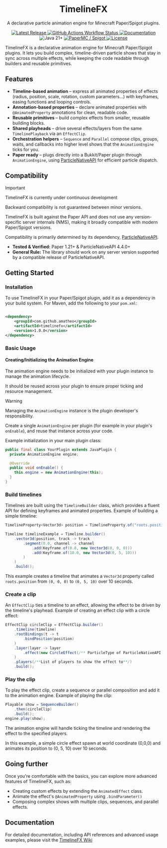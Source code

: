 <div align="center"> 
<h1 align="center">TimelineFX</h1>
<p align="center"> A declarative particle animation engine for Minecraft Paper/Spigot plugins. </p>

<p align="center">
<a href="https://github.com/amatheo/TimelineFX/releases/latest">
    <img src="https://img.shields.io/github/v/release/amatheo/TimelineFX?style=for-the-badge&logo=github" alt="Latest Release">
</a>
<a href="https://github.com/amatheo/TimelineFX/actions/workflows/maven-publish.yml">
    <img alt="GitHub Actions Workflow Status" src="https://img.shields.io/github/actions/workflow/status/amatheo/timelinefx/maven-publish.yml?style=for-the-badge">
</a>
<a href="https://github.com/amatheo/TimelineFX/wiki">
    <img src="https://img.shields.io/badge/Docs-Wiki-blueviolet?style=for-the-badge&logo=gitbook&logoColor=white" alt="Documentation">
</a>
<img src="https://img.shields.io/badge/Java-21+-blue?style=for-the-badge&logo=openjdk&logoColor=white" alt="Java 21+">
<a href="https://papermc.io/">
    <img src="https://img.shields.io/badge/API-PaperMC_/_Spigot-brightgreen?style=for-the-badge&logo=spigotmc&color=%23ED8106" alt="PaperMC / Spigot">
</a>
<a href="https://github.com/amatheo/TimelineFX?tab=Apache-2.0-1-ov-file#readme">
    <img src="https://img.shields.io/github/license/amatheo/TimelineFX?style=for-the-badge" alt="License">
</a>
</p>
</div>

TimelineFX is a declarative animation engine for Minecraft Paper/Spigot plugins. It lets you build complex,
timeline-driven particle shows that stay in sync across multiple effects, while keeping the code readable through
builders and reusable primitives.

## Features

- **Timeline-based animation** – express all animated properties of effects (radius, position, scale, rotation, custom
  parameters...) with keyframes, easing functions and looping controls.
- **Annotation-based properties** – declare animated properties with `@AnimatedProperty` annotations for clean, readable
  code.
- **Reusable primitives** – build complex effects from smaller, reusable building blocks.
- **Shared playheads** – drive several effects/layers from the same `TimelinePlayback` via an `EffectClip`.
- **Orchestration helpers** – `Sequence` and `Parallel` compose clips, groups, waits, and callbacks into
  higher level shows that the `AnimationEngine` ticks for you.
- **Paper ready** – plugs directly into a Bukkit/Paper plugin through `AnimationEngine`, using
  [ParticleNativeAPI](https://github.com/fierioziy/ParticleNativeAPI) for efficient particle dispatch.


## Compatibility

> [!IMPORTANT]
> TimelineFX is currently under continuous development
>
> Backward compatibility is not guaranteed between minor versions.

TimelineFX is built against the Paper API and does not use any version-specific server internals (NMS), making it
broadly compatible with modern Paper/Spigot versions.

Compatibility is primarily determined by its
dependency, [ParticleNativeAPI](https://github.com/fierioziy/ParticleNativeAPI).

- **Tested & Verified:** Paper 1.21+ & ParticleNativeAPI 4.4.0+
- **General Rule:** The library should work on any server version supported by a compatible release of
  ParticleNativeAPI.

## Getting Started

### Installation

To use TimelineFX in your Paper/Spigot plugin, add it as a dependency in your build system. For Maven, add the following
to your `pom.xml`:

```xml

<dependency>
    <groupId>com.github.amatheo</groupId>
    <artifactId>timelinefx</artifactId>
    <version>1.0.0</version>
</dependency>
```

### Basic Usage

#### Creating/Initializing the Animation Engine

The animation engine needs to be initialized with your plugin instance to manage the animation lifecycle.

It should be reused across your plugin to ensure proper ticking and resource management.

> [!WARNING]
> Managing the `AnimationEngine` instance is the plugin developer's responsibility.
>
> Create a single `AnimationEngine` per plugin (for example in your plugin's `onEnable`), and reuse that instance across
> your code.

Example initialization in your main plugin class:

```java
public final class YourPlugin extends JavaPlugin {
  private AnimationEngine engine;

  @Override
  public void onEnable() {
    this.engine = new AnimationEngine(this);
  }
}
```

### Build timelines

Timelines are built using the `TimelineBuilder` class, which provides a fluent API for defining keyframes and animated
properties.
Example of building a simple timeline:

```java
TimelineProperty<Vector3d> position = TimelineProperty.of("roots.position");

Timeline timelineExample = Timeline.builder()
    .vector3d(position, track -> track
        .segment(0.0, channel -> channel
            .add(Keyframe.of(0.0, new Vector3d(0, 0, 0)))
            .add(Keyframe.of(10.0, new Vector3d(0, 5, 10)))
        )
    )
    .build();
```

This example creates a timeline that animates a `Vector3d` property called `roots.position` from `(0, 0, 0)` to
`(0, 5, 10)` over 10 seconds.

### Create a clip

An `EffectClip` ties a timeline to an effect, allowing the effect to be driven by the timeline's playhead.
Example of creating an effect clip with a circle effect:

```java
EffectClip circleClip = EffectClip.builder()
    .timeline(timeline)
    .rootBindings(t -> t
        .bindPosition(position)
    )
    .layer(layer -> layer
        .effect(new CircleEffect(/** ParticleType of ParticleNativeAPI **/))
    )
    .players(/**List of players to show the effect to**/)
    .build();
```

### Play the clip

To play the effect clip, create a sequence or parallel composition and add it to the animation engine.
Example of playing the clip:

```java
Playable show = SequenceBuilder()
    .then(circleClip)
    .build();
engine.play(show);
```

The animation engine will handle ticking the timeline and rendering the effect to the specified players.

In this example, a simple circle effect spawn at world coordinate (0,0,0) and animates its position to (0, 5, 10) over
10 seconds.

## Going further

Once you're comfortable with the basics, you can explore more advanced features of TimelineFX, such as:

- Creating custom effects by extending the `AnimatedEffect` class.
- Animate the effect's `@AnimatedProperty` using ```.bindParameter() ```
- Composing complex shows with multiple clips, sequences, and parallel effects.

## Documentation

For detailed documentation, including API references and advanced usage examples, please visit
the [TimelineFX Wiki](https://github.com/amatheo/TimelineFX/wiki)
